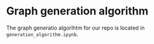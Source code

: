 # Graph generation algorithm
The graph generatio algorihtm for our repo is located in `generation_algorithm.ipynb`. 

